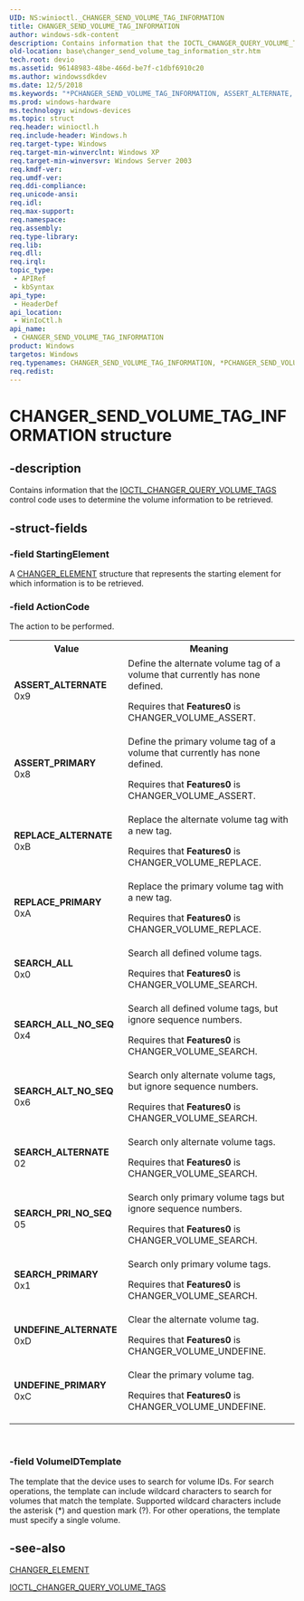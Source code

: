 ```yaml
---
UID: NS:winioctl._CHANGER_SEND_VOLUME_TAG_INFORMATION
title: CHANGER_SEND_VOLUME_TAG_INFORMATION
author: windows-sdk-content
description: Contains information that the IOCTL_CHANGER_QUERY_VOLUME_TAGS control code uses to determine the volume information to be retrieved.
old-location: base\changer_send_volume_tag_information_str.htm
tech.root: devio
ms.assetid: 96148983-48be-466d-be7f-c1dbf6910c20
ms.author: windowssdkdev
ms.date: 12/5/2018
ms.keywords: "*PCHANGER_SEND_VOLUME_TAG_INFORMATION, ASSERT_ALTERNATE, ASSERT_PRIMARY, CHANGER_SEND_VOLUME_TAG_INFORMATION, CHANGER_SEND_VOLUME_TAG_INFORMATION structure, PCHANGER_SEND_VOLUME_TAG_INFORMATION, PCHANGER_SEND_VOLUME_TAG_INFORMATION structure pointer, REPLACE_ALTERNATE, REPLACE_PRIMARY, SEARCH_ALL, SEARCH_ALL_NO_SEQ, SEARCH_ALTERNATE, SEARCH_ALT_NO_SEQ, SEARCH_PRIMARY, SEARCH_PRI_NO_SEQ, UNDEFINE_ALTERNATE, UNDEFINE_PRIMARY, _win32_changer_send_volume_tag_information_str, base.changer_send_volume_tag_information_str, winioctl/CHANGER_SEND_VOLUME_TAG_INFORMATION, winioctl/PCHANGER_SEND_VOLUME_TAG_INFORMATION"
ms.prod: windows-hardware
ms.technology: windows-devices
ms.topic: struct
req.header: winioctl.h
req.include-header: Windows.h
req.target-type: Windows
req.target-min-winverclnt: Windows XP
req.target-min-winversvr: Windows Server 2003
req.kmdf-ver: 
req.umdf-ver: 
req.ddi-compliance: 
req.unicode-ansi: 
req.idl: 
req.max-support: 
req.namespace: 
req.assembly: 
req.type-library: 
req.lib: 
req.dll: 
req.irql: 
topic_type:
 - APIRef
 - kbSyntax
api_type:
 - HeaderDef
api_location:
 - WinIoCtl.h
api_name:
 - CHANGER_SEND_VOLUME_TAG_INFORMATION
product: Windows
targetos: Windows
req.typenames: CHANGER_SEND_VOLUME_TAG_INFORMATION, *PCHANGER_SEND_VOLUME_TAG_INFORMATION
req.redist: 
---
```


# CHANGER_SEND_VOLUME_TAG_INFORMATION structure


## -description


Contains information that the 
<a href="https://msdn.microsoft.com/67c440e1-cef8-459d-b811-0b483ff51e7e">IOCTL_CHANGER_QUERY_VOLUME_TAGS</a> control code uses to determine the volume information to be retrieved.


## -struct-fields




### -field StartingElement

A 
<a href="https://msdn.microsoft.com/96e9803b-16c4-415c-940a-f5df3edff3b3">CHANGER_ELEMENT</a> structure that represents the starting element for which information is to be retrieved.


### -field ActionCode

The action to be performed.

<table>
<tr>
<th>Value</th>
<th>Meaning</th>
</tr>
<tr>
<td width="40%"><a id="ASSERT_ALTERNATE"></a><a id="assert_alternate"></a><dl>
<dt><b>ASSERT_ALTERNATE</b></dt>
<dt>0x9</dt>
</dl>
</td>
<td width="60%">
Define the alternate volume tag of a volume that currently has none defined. 




Requires that <b>Features0</b> is CHANGER_VOLUME_ASSERT.

</td>
</tr>
<tr>
<td width="40%"><a id="ASSERT_PRIMARY"></a><a id="assert_primary"></a><dl>
<dt><b>ASSERT_PRIMARY</b></dt>
<dt>0x8</dt>
</dl>
</td>
<td width="60%">
Define the primary volume tag of a volume that currently has none defined. 




Requires that <b>Features0</b> is CHANGER_VOLUME_ASSERT.

</td>
</tr>
<tr>
<td width="40%"><a id="REPLACE_ALTERNATE"></a><a id="replace_alternate"></a><dl>
<dt><b>REPLACE_ALTERNATE</b></dt>
<dt>0xB</dt>
</dl>
</td>
<td width="60%">
Replace the alternate volume tag with a new tag. 




Requires that <b>Features0</b> is CHANGER_VOLUME_REPLACE.

</td>
</tr>
<tr>
<td width="40%"><a id="REPLACE_PRIMARY"></a><a id="replace_primary"></a><dl>
<dt><b>REPLACE_PRIMARY</b></dt>
<dt>0xA</dt>
</dl>
</td>
<td width="60%">
Replace the primary volume tag with a new tag. 




Requires that <b>Features0</b> is CHANGER_VOLUME_REPLACE.

</td>
</tr>
<tr>
<td width="40%"><a id="SEARCH_ALL"></a><a id="search_all"></a><dl>
<dt><b>SEARCH_ALL</b></dt>
<dt>0x0</dt>
</dl>
</td>
<td width="60%">
Search all defined volume tags. 




Requires that <b>Features0</b> is CHANGER_VOLUME_SEARCH.

</td>
</tr>
<tr>
<td width="40%"><a id="SEARCH_ALL_NO_SEQ"></a><a id="search_all_no_seq"></a><dl>
<dt><b>SEARCH_ALL_NO_SEQ</b></dt>
<dt>0x4</dt>
</dl>
</td>
<td width="60%">
Search all defined volume tags, but ignore sequence numbers. 




Requires that <b>Features0</b> is CHANGER_VOLUME_SEARCH.

</td>
</tr>
<tr>
<td width="40%"><a id="SEARCH_ALT_NO_SEQ"></a><a id="search_alt_no_seq"></a><dl>
<dt><b>SEARCH_ALT_NO_SEQ</b></dt>
<dt>0x6</dt>
</dl>
</td>
<td width="60%">
Search only alternate volume tags, but ignore sequence numbers. 




Requires that <b>Features0</b> is CHANGER_VOLUME_SEARCH.

</td>
</tr>
<tr>
<td width="40%"><a id="SEARCH_ALTERNATE"></a><a id="search_alternate"></a><dl>
<dt><b>SEARCH_ALTERNATE</b></dt>
<dt>02</dt>
</dl>
</td>
<td width="60%">
Search only alternate volume tags. 




Requires that <b>Features0</b> is CHANGER_VOLUME_SEARCH.

</td>
</tr>
<tr>
<td width="40%"><a id="SEARCH_PRI_NO_SEQ"></a><a id="search_pri_no_seq"></a><dl>
<dt><b>SEARCH_PRI_NO_SEQ</b></dt>
<dt>05</dt>
</dl>
</td>
<td width="60%">
Search only primary volume tags but ignore sequence numbers. 




Requires that <b>Features0</b> is CHANGER_VOLUME_SEARCH.

</td>
</tr>
<tr>
<td width="40%"><a id="SEARCH_PRIMARY"></a><a id="search_primary"></a><dl>
<dt><b>SEARCH_PRIMARY</b></dt>
<dt>0x1</dt>
</dl>
</td>
<td width="60%">
Search only primary volume tags. 




Requires that <b>Features0</b> is CHANGER_VOLUME_SEARCH.

</td>
</tr>
<tr>
<td width="40%"><a id="UNDEFINE_ALTERNATE"></a><a id="undefine_alternate"></a><dl>
<dt><b>UNDEFINE_ALTERNATE</b></dt>
<dt>0xD</dt>
</dl>
</td>
<td width="60%">
Clear the alternate volume tag. 




Requires that <b>Features0</b> is CHANGER_VOLUME_UNDEFINE.

</td>
</tr>
<tr>
<td width="40%"><a id="UNDEFINE_PRIMARY"></a><a id="undefine_primary"></a><dl>
<dt><b>UNDEFINE_PRIMARY</b></dt>
<dt>0xC</dt>
</dl>
</td>
<td width="60%">
Clear the primary volume tag. 




Requires that <b>Features0</b> is CHANGER_VOLUME_UNDEFINE.

</td>
</tr>
</table>
 


### -field VolumeIDTemplate

The template that the device uses to search for volume IDs. For search operations, the template can include wildcard characters to search for volumes that match the template. Supported wildcard characters include the asterisk (*) and question mark (?). For other operations, the template must specify a single volume.


## -see-also




<a href="https://msdn.microsoft.com/96e9803b-16c4-415c-940a-f5df3edff3b3">CHANGER_ELEMENT</a>



<a href="https://msdn.microsoft.com/67c440e1-cef8-459d-b811-0b483ff51e7e">IOCTL_CHANGER_QUERY_VOLUME_TAGS</a>
 

 

